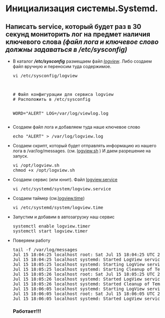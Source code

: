 <h1>Инициализация системы.Systemd.</h1>

<h2>Написать service, который будет раз в 30 секунд мониторить лог на предмет наличия ключевого слова <i>(файл лога и ключевое слово должны задаваться в /etc/sysconfig)</i></h2>

<ul>
<li>В каталог <b><i>/etc/sysconfig</b></i> размещаем файл <a href="logview"><i>logview</i></a>. Либо создаем файл вручную и переносим туда содержимое.
<pre>vi /etc/sysconfig/logview</pre>
<br>
<pre># Файл конфигурации для сервиса logview
# Расположить в /etc/sysconfig

WORD="ALERT"
LOG=/var/log/viewlog.log</pre>
</li>
<li>Создаем файл лога и добавляем туда наше ключевое слово 
<pre>
echo "ALERT" > /var/log/logview.log 
</pre>
</li>
<li>
Создаем скрипт, который будет отправлять информацию из нашего лога в /var/log/messages. (см. <a href="logview.sh">logview.sh</a> ) И даем разрешение на запуск. 
<pre>
vi /opt/logview.sh
chmod +x /opt/logview.sh
</pre>
</li>
<li>
Создаем сервис (или юнит). Файл <a href="logview.service">logview.service</a>
<pre>
vi /etc/systemd/system/logview.service
</pre>
</li>
<li>
Создаем таймер (см.<a href="logview.timer">logview.time</a>)
<pre>
vi /etc/systemd/system/logview.time
</pre>
</li>
<li>
Запустим и добавим в автозагрузку наш сервис
<pre>
systemctl enable logview.timer
systemctl start logview.timer
</pre>
</li>
<li>
Поверяем работу 
<pre>
tail -f /var/log/messages 
Jul 15 18:04:25 localhost root: Sat Jul 15 18:04:25 UTC 2023: I found word, Master!
Jul 15 18:04:25 localhost systemd: Started LogView service.
Jul 15 18:05:25 localhost systemd: Starting LogView service...
Jul 15 18:05:25 localhost systemd: Starting Cleanup of Temporary Directories...
Jul 15 18:05:26 localhost root: Sat Jul 15 18:05:25 UTC 2023: I found word, Master!
Jul 15 18:05:26 localhost systemd: Started LogView service.
Jul 15 18:05:26 localhost systemd: Started Cleanup of Temporary Directories.
Jul 15 18:06:05 localhost systemd: Starting LogView service...
Jul 15 18:06:05 localhost root: Sat Jul 15 18:06:05 UTC 2023: I found word, Master!
Jul 15 18:06:05 localhost systemd: Started LogView service.
</pre>
</li>
<h3>Работает!!!</h3>
</ul>

